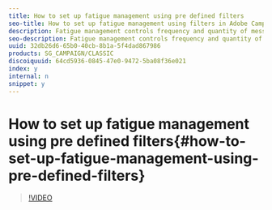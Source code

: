 ```yaml
---
title: How to set up fatigue management using pre defined filters
seo-title: How to set up fatigue management using filters in Adobe Campaign Classic
description: Fatigue management controls frequency and quantity of messaging to avoid over-solicitation of recipients. If you do not have the campaign optimization module in your campaign instance, you may configure a predefined filter that will filter the target population by the number of messages received.   This video explains how to implement fatigue management in Adobe Campaign Classic by using filters.
seo-description: Fatigue management controls frequency and quantity of messaging to avoid over-solicitation of recipients. If you do not have the campaign optimization module in your campaign instance, you may configure a predefined filter that will filter the target population by the number of messages received.   This video explains how to implement fatigue management in Adobe Campaign Classic by using filters.
uuid: 32db26d6-65b0-40cb-8b1a-5f4dad867986
products: SG_CAMPAIGN/CLASSIC
discoiquuid: 64cd5936-0845-47e0-9472-5ba08f36e021
index: y
internal: n
snippet: y
---
```


# How to set up fatigue management using pre defined filters{#how-to-set-up-fatigue-management-using-pre-defined-filters}

>[!VIDEO](https://video.tv.adobe.com/v/25091?quality=12)

<!--
<related-links>
<a href="https://docs.campaign.adobe.com/doc/AC/en/CMP_Campaign_Optimization_About_campaign_typologies.html" target="_blank">About campaign typologies</a>
<a href="https://docs.campaign.adobe.com/doc/AC/en/CMP_Campaign_Optimization_Managing_marketing_fatigue_with_pressure_rules.html" target="_blank">Managing marketing fatigue with pressure rules</a>
<a href="https://chl-author.corp.adobe.com/cf#/content/help/en/campaign/kt/acc/using/acc-typology-rules-for-fatigue-management-feature-video-set-up.html" target="_blank">How to set up fatigue management using typology rules</a>
</related-links>
-->

<!--
<related-links>
<a href="https://helpx.adobe.com/dreamweaver/using/working-with-dreamweaver-and-campaign.html">Dreamweaver Documentation - Create personalized email campaigns</a>
</related-links>
-->

